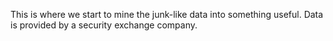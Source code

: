 This is where we start to mine the junk-like data into something useful. Data is provided by a security exchange company.
